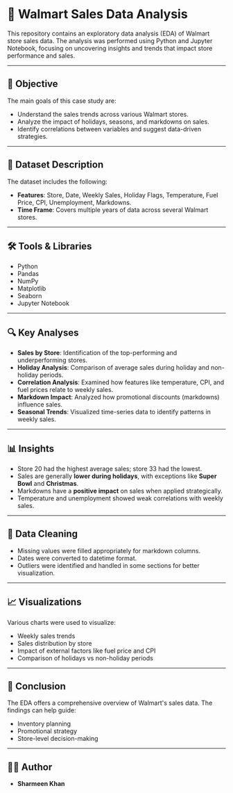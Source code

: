 # 🛒 Walmart Sales Data Analysis

This repository contains an exploratory data analysis (EDA) of Walmart store sales data. The analysis was performed using Python and Jupyter Notebook, focusing on uncovering insights and trends that impact store performance and sales.

---

## 📌 Objective

The main goals of this case study are:
- Understand the sales trends across various Walmart stores.
- Analyze the impact of holidays, seasons, and markdowns on sales.
- Identify correlations between variables and suggest data-driven strategies.

---

## 📁 Dataset Description

The dataset includes the following:
- **Features**: Store, Date, Weekly Sales, Holiday Flags, Temperature, Fuel Price, CPI, Unemployment, Markdowns.
- **Time Frame**: Covers multiple years of data across several Walmart stores.

---

## 🛠️ Tools & Libraries

- Python
- Pandas
- NumPy
- Matplotlib
- Seaborn
- Jupyter Notebook

---

## 🔍 Key Analyses

- **Sales by Store**: Identification of the top-performing and underperforming stores.
- **Holiday Analysis**: Comparison of average sales during holiday and non-holiday periods.
- **Correlation Analysis**: Examined how features like temperature, CPI, and fuel prices relate to weekly sales.
- **Markdown Impact**: Analyzed how promotional discounts (markdowns) influence sales.
- **Seasonal Trends**: Visualized time-series data to identify patterns in weekly sales.

---

## 📊 Insights

- Store 20 had the highest average sales; store 33 had the lowest.
- Sales are generally **lower during holidays**, with exceptions like **Super Bowl** and **Christmas**.
- Markdowns have a **positive impact** on sales when applied strategically.
- Temperature and unemployment showed weak correlations with weekly sales.

---

## 🧹 Data Cleaning

- Missing values were filled appropriately for markdown columns.
- Dates were converted to datetime format.
- Outliers were identified and handled in some sections for better visualization.

---

## 📈 Visualizations

Various charts were used to visualize:
- Weekly sales trends
- Sales distribution by store
- Impact of external factors like fuel price and CPI
- Comparison of holidays vs non-holiday periods

---

## 📌 Conclusion

The EDA offers a comprehensive overview of Walmart's sales data. The findings can help guide:
- Inventory planning
- Promotional strategy
- Store-level decision-making

---

## 👩‍💻 Author

- **Sharmeen Khan**

